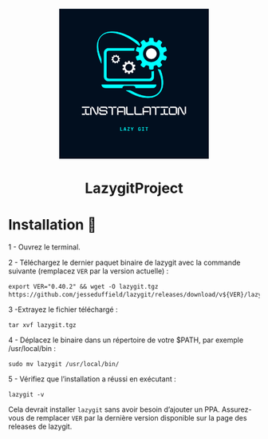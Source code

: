   <p align="center">
  <img src="../res/Img/installationlogo.png" alt="image" width="300" height="auto">
<h1 align="center">LazygitProject</h1>

# Installation :bookmark_tabs:

1 - Ouvrez le terminal.

2 - Téléchargez le dernier paquet binaire de lazygit avec la commande suivante (remplacez `VER` par la version actuelle) :
```
export VER="0.40.2" && wget -O lazygit.tgz https://github.com/jesseduffield/lazygit/releases/download/v${VER}/lazygit_${VER}_Linux_x86_64.tar.gz
```

3 -Extrayez le fichier téléchargé :
```
tar xvf lazygit.tgz
```
4 - Déplacez le binaire dans un répertoire de votre $PATH, par exemple /usr/local/bin :
```
sudo mv lazygit /usr/local/bin/
```
5 - Vérifiez que l’installation a réussi en exécutant :
```
lazygit -v
```
Cela devrait installer `lazygit` sans avoir besoin d’ajouter un PPA. Assurez-vous de remplacer `VER` par la dernière version disponible sur la page des releases de lazygit.


